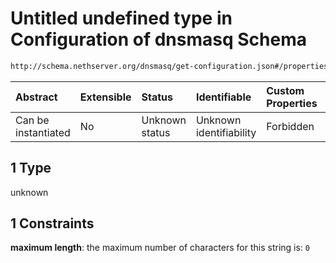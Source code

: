 # Untitled undefined type in Configuration of dnsmasq Schema

```txt
http://schema.nethserver.org/dnsmasq/get-configuration.json#/properties/dhcp-server/properties/gateway/oneOf/1
```



| Abstract            | Extensible | Status         | Identifiable            | Custom Properties | Additional Properties | Access Restrictions | Defined In                                                                        |
| :------------------ | :--------- | :------------- | :---------------------- | :---------------- | :-------------------- | :------------------ | :-------------------------------------------------------------------------------- |
| Can be instantiated | No         | Unknown status | Unknown identifiability | Forbidden         | Allowed               | none                | [get-configuration.json\*](dnsmasq/get-configuration.json "open original schema") |

## 1 Type

unknown

## 1 Constraints

**maximum length**: the maximum number of characters for this string is: `0`
